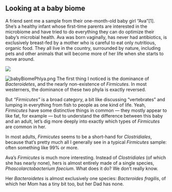 Looking at a baby biome
---
A friend sent me a sample from their one-month-old baby girl “Ava”[1]. She’s a healthy infant whose first-time parents are interested in the microbiome and have tried to do everything they can do optimize their baby’s microbial health. Ava was born vaginally, has never had antibiotics, is exclusively breast-fed by a mother who is careful to eat only nutritious, organic food. They all live in the country, surrounded by nature, including pets and other animals that will become more of her life when she starts to move around.


![](images/babyBiomePhyla.png)

![babyBiomePhlya.png](./CaseStudies/images/babyBiomePhyla.png)
The first thing I noticed is the dominance of *Bacteroidetes*, and the nearly non-existence of *Firmicutes*. In most westerners, the dominance of these two phyla is exactly reversed.

But *“Firmicutes”* is a broad category, a bit like discussing “vertebrates” and lumping in everything from fish to people as one kind of life. Yeah, *Firmicutes* have some distinctive things in common — they mostly appear to like fat, for example — but to understand the difference between this baby and an adult, let’s dig more deeply into exactly which types of *Firmicutes* are common in her.

In most adults, *Firmicutes* seems to be a short-hand for *Clostridiales*, because that’s pretty much all I generally see in a typical *Firmicutes* sample: often something like 99% or more.

Ava’s *Firmicutes* is much more interesting. Instead of  *Clostridiales* (of which she has nearly none), hers is almost entirely made of a single species,  *Phascolarctobacterium faecium*. What does it do? We don’t really know.

Her *Bacteroidetes* is almost exclusively one species: *Bacteroides fragilis*, of which her Mom has a tiny bit too, but her Dad has none.

[^1]: My made-up name: I won’t give more details unless I have explicit permission to say more